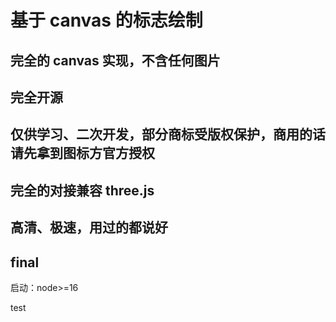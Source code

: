 # 基于 canvas 的标志绘制

## 完全的 canvas 实现，不含任何图片

## 完全开源

## 仅供学习、二次开发，部分商标受版权保护，商用的话请先拿到图标方官方授权

## 完全的对接兼容 three.js

## 高清、极速，用过的都说好

## final

启动：node>=16

<!-- 发现一张图片=删库跑路

发现一个示例不兼容 three.js=删库跑路

发现一个示例不高清=删库跑路

## 完全易于调试的生成代码

发现一个示例不容易调试=删库跑路

## 直接生成代码

发现一个示例代码生成不严谨=删库跑路

## final

爱好驱动；删库跑路=老实修改代码 -->  test
